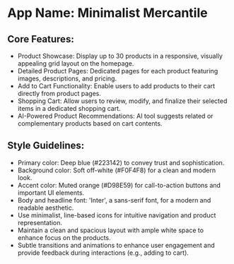 # **App Name**: Minimalist Mercantile

## Core Features:

- Product Showcase: Display up to 30 products in a responsive, visually appealing grid layout on the homepage.
- Detailed Product Pages: Dedicated pages for each product featuring images, descriptions, and pricing.
- Add to Cart Functionality: Enable users to add products to their cart directly from product pages.
- Shopping Cart: Allow users to review, modify, and finalize their selected items in a dedicated shopping cart.
- AI-Powered Product Recommendations: AI tool suggests related or complementary products based on cart contents.

## Style Guidelines:

- Primary color: Deep blue (#223142) to convey trust and sophistication.
- Background color: Soft off-white (#F0F4F8) for a clean and modern look.
- Accent color: Muted orange (#D98E59) for call-to-action buttons and important UI elements.
- Body and headline font: 'Inter', a sans-serif font, for a modern and readable aesthetic.
- Use minimalist, line-based icons for intuitive navigation and product representation.
- Maintain a clean and spacious layout with ample white space to enhance focus on the products.
- Subtle transitions and animations to enhance user engagement and provide feedback during interactions (e.g., adding to cart).